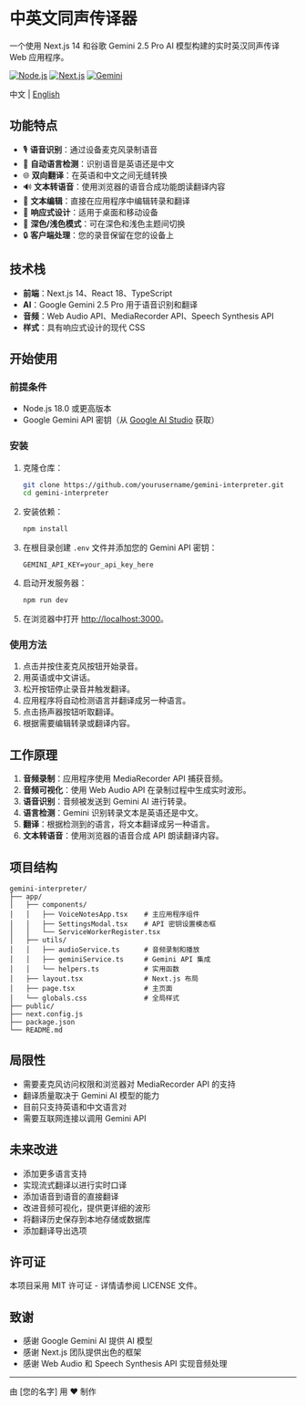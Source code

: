 # 中英文同声传译器

一个使用 Next.js 14 和谷歌 Gemini 2.5 Pro AI 模型构建的实时英汉同声传译 Web 应用程序。

[![Node.js](https://img.shields.io/badge/Node.js-v18.0%2B-brightgreen)](https://nodejs.org/)
[![Next.js](https://img.shields.io/badge/Next.js-v14-black)](https://nextjs.org/)
[![Gemini](https://img.shields.io/badge/Gemini-2.5%20Pro-blue)](https://ai.google.dev/)

中文 | [English](README.md)

## 功能特点

- 🎙️ **语音识别**：通过设备麦克风录制语音
- 🔄 **自动语言检测**：识别语音是英语还是中文
- 🌐 **双向翻译**：在英语和中文之间无缝转换
- 🔊 **文本转语音**：使用浏览器的语音合成功能朗读翻译内容
- 📝 **文本编辑**：直接在应用程序中编辑转录和翻译
- 📱 **响应式设计**：适用于桌面和移动设备
- 🌙 **深色/浅色模式**：可在深色和浅色主题间切换
- 🔒 **客户端处理**：您的录音保留在您的设备上

## 技术栈

- **前端**：Next.js 14、React 18、TypeScript
- **AI**：Google Gemini 2.5 Pro 用于语音识别和翻译
- **音频**：Web Audio API、MediaRecorder API、Speech Synthesis API
- **样式**：具有响应式设计的现代 CSS

## 开始使用

### 前提条件

- Node.js 18.0 或更高版本
- Google Gemini API 密钥（从 [Google AI Studio](https://aistudio.google.com/) 获取）

### 安装

1. 克隆仓库：
   ```bash
   git clone https://github.com/yourusername/gemini-interpreter.git
   cd gemini-interpreter
   ```

2. 安装依赖：
   ```bash
   npm install
   ```

3. 在根目录创建 `.env` 文件并添加您的 Gemini API 密钥：
   ```
   GEMINI_API_KEY=your_api_key_here
   ```

4. 启动开发服务器：
   ```bash
   npm run dev
   ```

5. 在浏览器中打开 [http://localhost:3000](http://localhost:3000)。

### 使用方法

1. 点击并按住麦克风按钮开始录音。
2. 用英语或中文讲话。
3. 松开按钮停止录音并触发翻译。
4. 应用程序将自动检测语言并翻译成另一种语言。
5. 点击扬声器按钮听取翻译。
6. 根据需要编辑转录或翻译内容。

## 工作原理

1. **音频录制**：应用程序使用 MediaRecorder API 捕获音频。
2. **音频可视化**：使用 Web Audio API 在录制过程中生成实时波形。
3. **语音识别**：音频被发送到 Gemini AI 进行转录。
4. **语言检测**：Gemini 识别转录文本是英语还是中文。
5. **翻译**：根据检测到的语言，将文本翻译成另一种语言。
6. **文本转语音**：使用浏览器的语音合成 API 朗读翻译内容。

## 项目结构

```
gemini-interpreter/
├── app/
│   ├── components/
│   │   ├── VoiceNotesApp.tsx    # 主应用程序组件
│   │   ├── SettingsModal.tsx    # API 密钥设置模态框
│   │   └── ServiceWorkerRegister.tsx
│   ├── utils/
│   │   ├── audioService.ts      # 音频录制和播放
│   │   ├── geminiService.ts     # Gemini API 集成
│   │   └── helpers.ts           # 实用函数
│   ├── layout.tsx               # Next.js 布局
│   ├── page.tsx                 # 主页面
│   └── globals.css              # 全局样式
├── public/
├── next.config.js
├── package.json
└── README.md
```

## 局限性

- 需要麦克风访问权限和浏览器对 MediaRecorder API 的支持
- 翻译质量取决于 Gemini AI 模型的能力
- 目前只支持英语和中文语言对
- 需要互联网连接以调用 Gemini API

## 未来改进

- 添加更多语言支持
- 实现流式翻译以进行实时口译
- 添加语音到语音的直接翻译
- 改进音频可视化，提供更详细的波形
- 将翻译历史保存到本地存储或数据库
- 添加翻译导出选项

## 许可证

本项目采用 MIT 许可证 - 详情请参阅 LICENSE 文件。

## 致谢

- 感谢 Google Gemini AI 提供 AI 模型
- 感谢 Next.js 团队提供出色的框架
- 感谢 Web Audio 和 Speech Synthesis API 实现音频处理

---

由 [您的名字] 用 ❤️ 制作 
